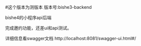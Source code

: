 #这个版本为测版本 版本号:bishe3-backend

bishe4的小程序api后端

完成邀约功能，还差ui和api测试。

详细信息看swagger文档 http://localhost:8081/swagger-ui.html#/